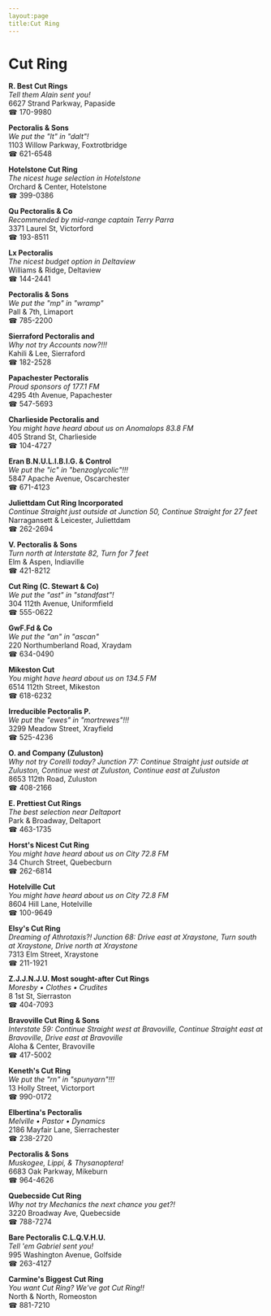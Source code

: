 ```yaml
---
layout:page
title:Cut Ring
---
```

# Cut Ring

**R. Best Cut Rings**  
_Tell them Alain sent you!_  
6627 Strand Parkway, Papaside  
☎ 170-9980



**Pectoralis & Sons**  
_We put the "lt" in "dalt"!_  
1103 Willow Parkway, Foxtrotbridge  
☎ 621-6548



**Hotelstone Cut Ring**  
_The nicest huge selection in Hotelstone_  
Orchard & Center, Hotelstone  
☎ 399-0386



**Qu Pectoralis & Co**  
_Recommended by mid-range captain Terry Parra_  
3371 Laurel St, Victorford  
☎ 193-8511



**Lx Pectoralis**  
_The nicest budget option in Deltaview_  
Williams & Ridge, Deltaview  
☎ 144-2441



**Pectoralis & Sons**  
_We put the "mp" in "wramp"_  
Pall & 7th, Limaport  
☎ 785-2200



**Sierraford Pectoralis and**  
_Why not try Accounts now?!!!_  
Kahili & Lee, Sierraford  
☎ 182-2528



**Papachester Pectoralis**  
_Proud sponsors of 177.1 FM_  
4295 4th Avenue, Papachester  
☎ 547-5693



**Charlieside Pectoralis and**  
_You might have heard about us on Anomalops 83.8 FM_  
405 Strand St, Charlieside  
☎ 104-4727



**Eran B.N.U.L.I.B.I.G. & Control**  
_We put the "ic" in "benzoglycolic"!!!_  
5847 Apache Avenue, Oscarchester  
☎ 671-4123



**Juliettdam Cut Ring Incorporated**  
_Continue Straight just outside at Junction 50, Continue Straight for 27 feet_  
Narragansett & Leicester, Juliettdam  
☎ 262-2694



**V. Pectoralis & Sons**  
_Turn north at Interstate 82, Turn for 7 feet_  
Elm & Aspen, Indiaville  
☎ 421-8212



**Cut Ring (C. Stewart & Co)**  
_We put the "ast" in "standfast"!_  
304 112th Avenue, Uniformfield  
☎ 555-0622



**GwF.Fd & Co**  
_We put the "an" in "ascan"_  
220 Northumberland Road, Xraydam  
☎ 634-0490



**Mikeston Cut**  
_You might have heard about us on 134.5 FM_  
6514 112th Street, Mikeston  
☎ 618-6232



**Irreducible Pectoralis P.**  
_We put the "ewes" in "mortrewes"!!!_  
3299 Meadow Street, Xrayfield  
☎ 525-4236



**O. and Company (Zuluston)**  
_Why not try Corelli today? 
Junction 77: Continue Straight just outside at Zuluston, Continue west at Zuluston, Continue east at Zuluston_  
8653 112th Road, Zuluston  
☎ 408-2166



**E. Prettiest Cut Rings**  
_The best selection near Deltaport_  
Park & Broadway, Deltaport  
☎ 463-1735



**Horst's Nicest Cut Ring**  
_You might have heard about us on City 72.8 FM_  
34 Church Street, Quebecburn  
☎ 262-6814



**Hotelville Cut**  
_You might have heard about us on City 72.8 FM_  
8604 Hill Lane, Hotelville  
☎ 100-9649



**Elsy's Cut Ring**  
_Dreaming of Athrotaxis?! 
Junction 68: Drive east at Xraystone, Turn south at Xraystone, Drive north at Xraystone_  
7313 Elm Street, Xraystone  
☎ 211-1921



**Z.J.J.N.J.U. Most sought-after Cut Rings**  
_Moresby • Clothes • Crudites_  
8 1st St, Sierraston  
☎ 404-7093



**Bravoville Cut Ring & Sons**  
_Interstate 59: Continue Straight west at Bravoville, Continue Straight east at Bravoville, Drive east at Bravoville_  
Aloha & Center, Bravoville  
☎ 417-5002



**Keneth's Cut Ring**  
_We put the "rn" in "spunyarn"!!!_  
13 Holly Street, Victorport  
☎ 990-0172



**Elbertina's Pectoralis**  
_Melville • Pastor • Dynamics_  
2186 Mayfair Lane, Sierrachester  
☎ 238-2720



**Pectoralis & Sons**  
_Muskogee, Lippi, & Thysanoptera!_  
6683 Oak Parkway, Mikeburn  
☎ 964-4626



**Quebecside Cut Ring**  
_Why not try Mechanics the next chance you get?!_  
3220 Broadway Ave, Quebecside  
☎ 788-7274



**Bare Pectoralis C.L.Q.V.H.U.**  
_Tell 'em Gabriel sent you!_  
995 Washington Avenue, Golfside  
☎ 263-4127



**Carmine's Biggest Cut Ring**  
_You want Cut Ring? We've got Cut Ring!!_  
North & North, Romeoston  
☎ 881-7210



